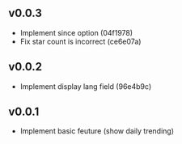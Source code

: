 ## v0.0.3

* Implement since option (04f1978)
* Fix star count is incorrect (ce6e07a)

## v0.0.2

* Implement display lang field (96e4b9c)

## v0.0.1

* Implement basic feuture (show daily trending)
